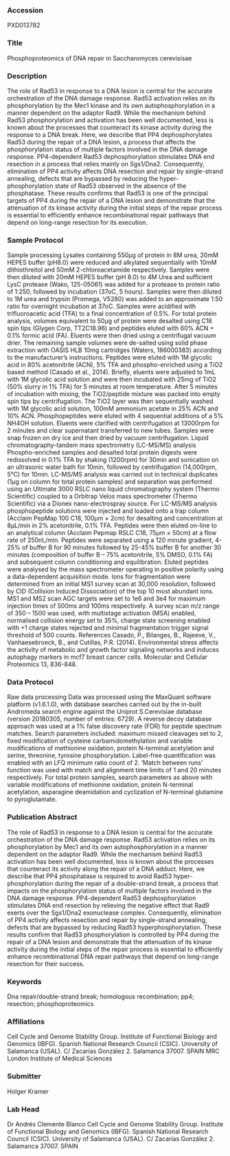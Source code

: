 ### Accession
PXD013782

### Title
Phosphoproteomics of DNA repair in Saccharomyces cerevisisae

### Description
The role of Rad53 in response to a DNA lesion is central for the accurate orchestration of the DNA damage response. Rad53 activation relies on its phosphorylation by the Mec1 kinase and its own autophosphorylation in a manner dependent on the adaptor Rad9. While the mechanism behind Rad53 phosphorylation and activation has been well documented, less is known about the processes that counteract its kinase activity during the response to a DNA break. Here, we describe that PP4 dephosphorylates Rad53 during the repair of a DNA lesion, a process that affects the phosphorylation status of multiple factors involved in the DNA damage response. PP4-dependent Rad53 dephosphorylation stimulates DNA end resection in a process that relies mainly on Sgs1/Dna2. Consequently, elimination of PP4 activity affects DNA resection and repair by single-strand annealing, defects that are bypassed by reducing the hyper-phosphorylation state of Rad53 observed in the absence of the phosphatase. These results confirms that Rad53 is one of the principal targets of PP4 during the repair of a DNA lesion and demonstrate that the attenuation of its kinase activity during the initial steps of the repair process is essential to efficiently enhance recombinational repair pathways that depend on long-range resection for its execution.

### Sample Protocol
Sample processing Lysates containing 550µg of protein in 8M urea, 20mM HEPES buffer (pH8.0) were reduced and alkylated sequentially with 10mM dithiothreitol and 50mM 2-chloroacetamide respectively. Samples were then diluted with 20mM HEPES buffer (pH 8.0) to 4M Urea and sufficient LysC protease (Wako, 125-05061) was added for a protease to protein ratio of 1:250, followed by incubation (37oC, 5 hours). Samples were then diluted to 1M urea and trypsin (Promega, V5280) was added to an approximate 1:50 ratio for overnight incubation at 37oC. Samples were acidified with trifluoroacetic acid (TFA) to a final concentration of 0.5%. For total protein analysis, volumes equivalent to 50µg of protein were desalted using C18 spin tips (Glygen Corp, TT2C18.96) and peptides eluted with 60% ACN + 0.1% formic acid (FA). Eluents were then dried using a centrifugal vacuum drier. The remaining sample volumes were de-salted using solid phase extraction with OASIS HLB 10mg cartridges (Waters, 186000383) according to the manufacturer’s instructions.  Peptides were eluted with 1M glycolic acid in 80% acetonitrile (ACN), 5% TFA and phospho-enriched using a TiO2 based method (Casado et al., 2014). Briefly, eluents were adjusted to 1mL with 1M glycolic acid solution and were then incubated with 25mg of TiO2 (50% slurry in 1% TFA) for 5 minutes at room temperature. After 5 minutes of incubation with mixing, the TiO2/peptide mixture was packed into empty spin tips by centrifugation. The TiO2 layer was then sequentially washed with 1M glycolic acid solution, 100mM ammonium acetate in 25% ACN and 10% ACN. Phosphopeptides were eluted with 4 sequential additions of a 5% NH4OH solution. Eluents were clarified with centrifugation at 13000rpm for 2 minutes and clear supernatant transferred to new tubes. Samples were snap frozen on dry ice and then dried by vacuum centrifugation. Liquid chromatography-tandem mass spectrometry (LC-MS/MS) analysis Phospho-enriched samples and desalted total protein digests were redissolved in 0.1% TFA by shaking (1200rpm) for 30min and sonication on an ultrasonic water bath for 10min, followed by centrifugation (14,000rpm, 5°C) for 10min. LC-MS/MS analysis was carried out in technical duplicates (1µg on column for total protein samples) and separation was performed using an Ultimate 3000 RSLC nano liquid chromatography system (Thermo Scientific) coupled to a Orbitrap Velos mass spectrometer (Thermo Scientific) via a Dionex nano-electrospray source. For LC-MS/MS analysis phosphopeptide solutions were injected and loaded onto a trap column (Acclaim PepMap 100 C18, 100μm × 2cm) for desalting and concentration at 8μL/min in 2% acetonitrile, 0.1% TFA. Peptides were then eluted on-line to an analytical column (Acclaim Pepmap RSLC C18, 75μm × 50cm) at a flow rate of 250nL/min. Peptides were separated using a 120 minute gradient, 4-25% of buffer B for 90 minutes followed by 25-45% buffer B for another 30 minutes (composition of buffer B – 75% acetonitrile, 5% DMSO, 0.1% FA) and subsequent column conditioning and equilibration. Eluted peptides were analysed by the mass spectrometer operating in positive polarity using a data-dependent acquisition mode. Ions for fragmentation were determined from an initial MS1 survey scan at 30,000 resolution, followed by CID (Collision Induced Dissociation) of the top 10 most abundant ions. MS1 and MS2 scan AGC targets were set to 1e6 and 3e4 for maximum injection times of 500ms and 100ms respectively. A survey scan m/z range of 350 – 1500 was used, with multistage activation (MSA) enabled, normalised collision energy set to 35%, charge state screening enabled with +1 charge states rejected and minimal fragmentation trigger signal threshold of 500 counts.  References Casado, P., Bilanges, B., Rajeeve, V., Vanhaesebroeck, B., and Cutillas, P.R. (2014). Environmental stress affects the activity of metabolic and growth factor signaling networks and induces autophagy markers in mcf7 breast cancer cells. Molecular and Cellular Proteomics 13, 836-848.

### Data Protocol
Raw data processing Data was processed using the MaxQuant software platform (v1.6.1.0), with database searches carried out by the in-built Andromeda search engine against the Uniprot S.Cerevisiae database (version 20180305, number of entries: 6729). A reverse decoy database approach was used at a 1% false discovery rate (FDR) for peptide spectrum matches. Search parameters included: maximum missed cleavages set to 2, fixed modification of cysteine carbamidomethylation and variable modifications of methionine oxidation, protein N-terminal acetylation and serine, threonine, tyrosine phosphorylation. Label-free quantification was enabled with an LFQ minimum ratio count of 2. ‘Match between runs’ function was used with match and alignment time limits of 1 and 20 minutes respectively.  For total protein samples, search parameters as above with variable modifications of methionine oxidation, protein N-terminal acetylation, asparagine deamidation and cyclization of N-terminal glutamine to pyroglutamate.

### Publication Abstract
The role of Rad53 in response to a DNA lesion is central for the accurate orchestration of the DNA damage response. Rad53 activation relies on its phosphorylation by Mec1 and its own autophosphorylation in a manner dependent on the adaptor Rad9. While the mechanism behind Rad53 activation has been well documented, less is known about the processes that counteract its activity along the repair of a DNA adduct. Here, we describe that PP4 phosphatase is required to avoid Rad53 hyper-phosphorylation during the repair of a double-strand break, a process that impacts on the phosphorylation status of multiple factors involved in the DNA damage response. PP4-dependent Rad53 dephosphorylation stimulates DNA end resection by relieving the negative effect that Rad9 exerts over the Sgs1/Dna2 exonuclease complex. Consequently, elimination of PP4 activity affects resection and repair by single-strand annealing, defects that are bypassed by reducing Rad53 hyperphosphorylation. These results confirm that Rad53 phosphorylation is controlled by PP4 during the repair of a DNA lesion and demonstrate that the attenuation of its kinase activity during the initial steps of the repair process is essential to efficiently enhance recombinational DNA repair pathways that depend on long-range resection for their success.

### Keywords
Dna repair/double-strand break; homologous recombination; pp4; resection; phosphoproteomics

### Affiliations
Cell Cycle and Genome Stability Group. Institute of Functional Biology and Genomics (IBFG). Spanish National Research Council (CSIC). University of Salamanca (USAL). C/ Zacarías González 2. Salamanca 37007. SPAIN
MRC London Institute of Medical Sciences

### Submitter
Holger Kramer

### Lab Head
Dr Andrés Clemente Blanco
Cell Cycle and Genome Stability Group. Institute of Functional Biology and Genomics (IBFG). Spanish National Research Council (CSIC). University of Salamanca (USAL). C/ Zacarías González 2. Salamanca 37007. SPAIN


